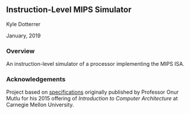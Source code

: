 ## Instruction-Level MIPS Simulator 

Kyle Dotterrer

January, 2019

### Overview

An instruction-level simulator of a processor implementing the MIPS ISA. 

### Acknowledgements

Project based on [specifications](http://www.archive.ece.cmu.edu/~ece447/s15/doku.php?id=start) originally published by Professor Onur Mutlu for his 2015 offering of _Introduction to Computer Architecture_ at Carnegie Mellon University. 
